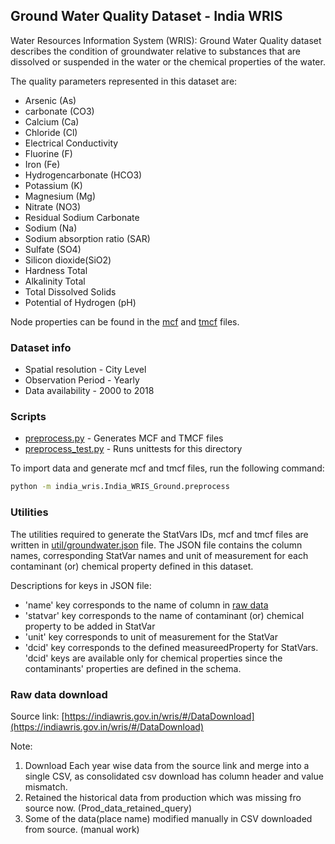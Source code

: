 ## Ground Water Quality Dataset - India WRIS

Water Resources Information System (WRIS): Ground Water Quality dataset describes the condition of groundwater relative to substances that are dissolved or suspended in the water or the chemical properties of the water.

The quality parameters represented in this dataset are:

- Arsenic (As)
- carbonate (CO3)
- Calcium (Ca)
- Chloride (Cl)
- Electrical Conductivity
- Fluorine (F)
- Iron (Fe)
- Hydrogencarbonate (HCO3)
- Potassium (K)
- Magnesium (Mg)
- Nitrate (NO3)
- Residual Sodium Carbonate
- Sodium (Na)
- Sodium absorption ratio (SAR)
- Sulfate (SO4)
- Silicon dioxide(SiO2)
- Hardness Total
- Alkalinity Total
- Total Dissolved Solids
- Potential of Hydrogen (pH)

Node properties can be found in the [mcf](./India_WRIS_Ground.mcf) and [tmcf](./India_WRIS_Ground.tmcf) files.

### Dataset info

- Spatial resolution - City Level
- Observation Period - Yearly
- Data availability - 2000 to 2018

### Scripts

- [preprocess.py](./preprocess.py) - Generates MCF and TMCF files
- [preprocess_test.py](preprocess_test.py) - Runs unittests for this directory

To import data and generate mcf and tmcf files, run the following command:

```bash
python -m india_wris.India_WRIS_Ground.preprocess
```

### Utilities

The utilities required to generate the StatVars IDs, mcf and tmcf files are written in [util/groundwater.json](../util/groundWater.json) file. The JSON file contains the column names, corresponding StatVar names and unit of measurement for each contaminant (or) chemical property defined in this dataset.

Descriptions for keys in JSON file:
- 'name' key corresponds to the name of column in [raw data](../data/groundWater.csv)
- 'statvar' key corresponds to the name of contaminant (or) chemical property to be added in StatVar
- 'unit' key corresponds to unit of measurement for the StatVar
- 'dcid' key corresponds to the defined measureedProperty for StatVars. 'dcid' keys are available only for chemical properties since the contaminants' properties are defined in the schema.

### Raw data download

Source link: [https://indiawris.gov.in/wris/#/DataDownload](https://indiawris.gov.in/wris/#/DataDownload)


Note: 
1. Download Each year wise data from the source link and merge into a single CSV, as consolidated csv download has column header and value mismatch.
2. Retained the historical data from production which was missing fro source now. (Prod_data_retained_query)
3. Some of the data(place name) modified manually in CSV downloaded from source. (manual work) 
